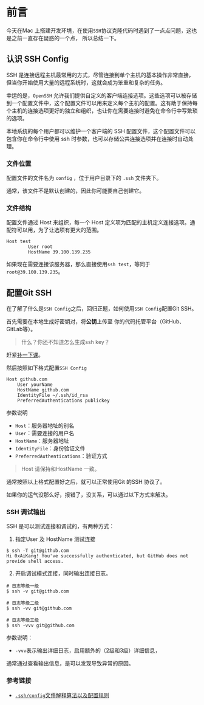 # 前言
今天在Mac 上搭建开发环境，在使用`SSH`协议克隆代码时遇到了一点点问题，这也是之前一直存在疑惑的一个点，
所以总结一下。

## 认识 SSH Config
SSH 是连接远程主机最常用的方式，尽管连接到单个主机的基本操作非常直接，但当你开始使用大量的远程系统时，这就会成为笨重和复杂的任务。

幸运的是，`OpenSSH` 允许我们提供自定义的客户端连接选项。这些选项可以被存储到一个配置文件中，这个配置文件可以用来定义每个主机的配置。这有助于保持每个主机的连接选项更好的独立和组织，也让你在需要连接时避免在命令行中写繁琐的选项。

本地系统的每个用户都可以维护一个客户端的 SSH 配置文件，这个配置文件可以包含你在命令行中使用 ssh 时参数，也可以存储公共连接选项并在连接时自动处理。

### 文件位置
配置文件的文件名为 `config` ，位于用户目录下的 `.ssh` 文件夹下。

通常，该文件不是默认创建的，因此你可能要自己创建它。

### 文件结构
配置文件通过 Host 来组织，每一个 Host 定义项为匹配的主机定义连接选项。通配符可以用，为了让选项有更大的范围。

```
Host test
        User root
        HostName 39.100.139.235
```
如果现在需要连接该服务器，那么直接使用`ssh test`，等同于`root@39.100.139.235`。

## 配置Git SSH
在了解了什么是`SSH Config`之后，回归正题，如何使用`SSH Config`配置Git SSH。

首先需要在本地生成好密钥对，将**公钥**上传至 你的代码托管平台（GitHub、GitLab等）。

> 什么？你还不知道怎么生成ssh key？

赶紧[补一下课](https://github.com/0xAiKang/Note/blob/master/Git/Git%20SSH%20Key%E9%85%8D%E7%BD%AE.md)。

然后按照如下格式配置`SSH Config`
```
Host github.com
    User yourName
    HostName github.com
    IdentityFile ~/.ssh/id_rsa
    PreferredAuthentications publickey
```
参数说明
* `Host`：服务器地址的别名
* `User`：需要连接的用户名
* `HostName`：服务器地址
* `IdentityFile`：身份验证文件
* `PreferredAuthentications`：验证方式

> Host 请保持和HostName 一致。

通常按照以上格式配置好之后，就可以正常使用Git 的SSH 协议了。

如果你的运气没那么好，报错了，没关系，可以通过以下方式来解决。

### SSH 调试输出
SSH 是可以测试连接和调试的，有两种方式：

1. 指定User 及 HostName 测试连接
```
$ ssh -T git@github.com
Hi 0xAiKang! You've successfully authenticated, but GitHub does not provide shell access.
```

2. 开启调试模式连接，同时输出连接日志。
```
# 日志等级一级
$ ssh -v git@github.com

# 日志等级二级
$ ssh -vv git@github.com

# 日志等级三级
$ ssh -vvv git@github.com
```
参数说明：
* `-vvv`表示输出详细日志，启用额外的（2级和3级）详细信息，

通常通过查看输出信息，是可以发现导致异常的原因。

### 参考链接
* [`.ssh/config`文件解释算法以及配置规则](https://www.cnblogs.com/xjshi/p/9146296.html)